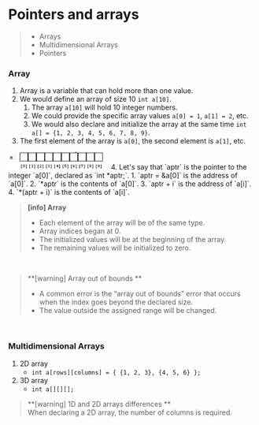 # Pointers and arrays

> * Arrays
> * Multidimensional Arrays
> * Pointers

### Array

1. Array is a variable that can hold more than one value.
2. We would define an array of size 10 `int a[10]`.
    1. The array `a[10]` will hold 10 integer numbers.
    2. We could provide the specific array values `a[0] = 1`, `a[1] = 2`, etc.
    3. We would also declare and initialize the array at the same time `int a[] = {1, 2, 3, 4, 5, 6, 7, 8, 9}`.
3. The first element of the array is `a[0]`, the second element is `a[1]`, etc.
<img src="\images\array.png" alt="array" style="zoom:20%;" />
4. Let's say that `aptr` is the pointer to the integer `a[0]`, declared as `int *aptr;`.
    1. `aptr = &a[0]` is the address of `a[0]`.
    2. `*aptr` is the contents of `a[0]`.
    3. `aptr + i` is the address of `a[i]`.
    4. `*(aptr + i)` is the contents of `a[i]`.

<br/>

> **[info] Array**
>* Each element of the array will be of the same type.
>* Array indices began at 0.
>* The initialized values will be at the beginning of the array.
>* The remaining values will be initialized to zero.

<br/>

> **[warning] Array out of bounds **
>* A common error is the “array out of bounds” error that occurs when the index goes beyond the declared size.
>* The value outside the assigned range will be changed.

<br/>

### Multidimensional Arrays

1. 2D array
    * `int a[rows][columns] = { {1, 2, 3}, {4, 5, 6} };`
2. 3D array
    * `int a[][][];`

> **[warning] 1D and 2D arrays differences **
><br/>
>When declaring a 2D array, the number of columns is required.













